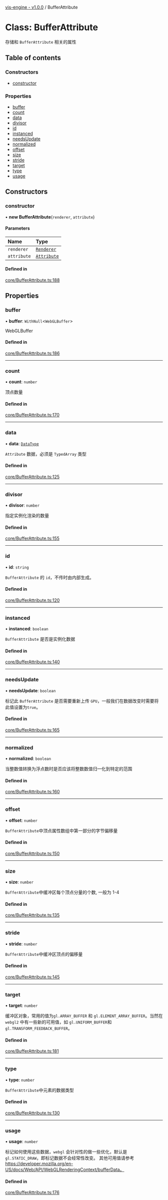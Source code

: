 [vis-engine - v1.0.0](../index.md) / BufferAttribute

# Class: BufferAttribute

存储和 `BufferAttribute` 相关的属性

## Table of contents

### Constructors

- [constructor](BufferAttribute.md#constructor)

### Properties

- [buffer](BufferAttribute.md#buffer)
- [count](BufferAttribute.md#count)
- [data](BufferAttribute.md#data)
- [divisor](BufferAttribute.md#divisor)
- [id](BufferAttribute.md#id)
- [instanced](BufferAttribute.md#instanced)
- [needsUpdate](BufferAttribute.md#needsupdate)
- [normalized](BufferAttribute.md#normalized)
- [offset](BufferAttribute.md#offset)
- [size](BufferAttribute.md#size)
- [stride](BufferAttribute.md#stride)
- [target](BufferAttribute.md#target)
- [type](BufferAttribute.md#type)
- [usage](BufferAttribute.md#usage)

## Constructors

### constructor

• **new BufferAttribute**(`renderer`, `attribute`)

#### Parameters

| Name | Type |
| :------ | :------ |
| `renderer` | [`Renderer`](Renderer.md) |
| `attribute` | [`Attribute`](../interfaces/Attribute.md) |

#### Defined in

[core/BufferAttribute.ts:188](https://github.com/sakitam-gis/vis-engine/blob/master/src/core/BufferAttribute.ts?at&#x3D;444ba1d#line&#x3D;188)

## Properties

### buffer

• **buffer**: `WithNull`<`WebGLBuffer`\>

WebGLBuffer

#### Defined in

[core/BufferAttribute.ts:186](https://github.com/sakitam-gis/vis-engine/blob/master/src/core/BufferAttribute.ts?at&#x3D;444ba1d#line&#x3D;186)

___

### count

• **count**: `number`

顶点数量

#### Defined in

[core/BufferAttribute.ts:170](https://github.com/sakitam-gis/vis-engine/blob/master/src/core/BufferAttribute.ts?at&#x3D;444ba1d#line&#x3D;170)

___

### data

• **data**: [`DataType`](../index.md#datatype)

`Attribute` 数据，必须是 `TypedArray` 类型

#### Defined in

[core/BufferAttribute.ts:125](https://github.com/sakitam-gis/vis-engine/blob/master/src/core/BufferAttribute.ts?at&#x3D;444ba1d#line&#x3D;125)

___

### divisor

• **divisor**: `number`

指定实例化渲染的数量

#### Defined in

[core/BufferAttribute.ts:155](https://github.com/sakitam-gis/vis-engine/blob/master/src/core/BufferAttribute.ts?at&#x3D;444ba1d#line&#x3D;155)

___

### id

• **id**: `string`

`BufferAttribute` 的 `id`，不传时由内部生成。

#### Defined in

[core/BufferAttribute.ts:120](https://github.com/sakitam-gis/vis-engine/blob/master/src/core/BufferAttribute.ts?at&#x3D;444ba1d#line&#x3D;120)

___

### instanced

• **instanced**: `boolean`

`BufferAttribute` 是否是实例化数据

#### Defined in

[core/BufferAttribute.ts:140](https://github.com/sakitam-gis/vis-engine/blob/master/src/core/BufferAttribute.ts?at&#x3D;444ba1d#line&#x3D;140)

___

### needsUpdate

• **needsUpdate**: `boolean`

标记此 `BufferAttribute` 是否需要重新上传 `GPU`，一般我们在数据改变时需要将此值设置为`true`。

#### Defined in

[core/BufferAttribute.ts:165](https://github.com/sakitam-gis/vis-engine/blob/master/src/core/BufferAttribute.ts?at&#x3D;444ba1d#line&#x3D;165)

___

### normalized

• **normalized**: `boolean`

当整数值转换为浮点数时是否应该将整数数值归一化到特定的范围

#### Defined in

[core/BufferAttribute.ts:160](https://github.com/sakitam-gis/vis-engine/blob/master/src/core/BufferAttribute.ts?at&#x3D;444ba1d#line&#x3D;160)

___

### offset

• **offset**: `number`

`BufferAttribute`中顶点属性数组中第一部分的字节偏移量

#### Defined in

[core/BufferAttribute.ts:150](https://github.com/sakitam-gis/vis-engine/blob/master/src/core/BufferAttribute.ts?at&#x3D;444ba1d#line&#x3D;150)

___

### size

• **size**: `number`

`BufferAttribute`中缓冲区每个顶点分量的个数, 一般为 1-4

#### Defined in

[core/BufferAttribute.ts:135](https://github.com/sakitam-gis/vis-engine/blob/master/src/core/BufferAttribute.ts?at&#x3D;444ba1d#line&#x3D;135)

___

### stride

• **stride**: `number`

`BufferAttribute`中缓冲区顶点的偏移量

#### Defined in

[core/BufferAttribute.ts:145](https://github.com/sakitam-gis/vis-engine/blob/master/src/core/BufferAttribute.ts?at&#x3D;444ba1d#line&#x3D;145)

___

### target

• **target**: `number`

缓冲区对象，常用的值为`gl.ARRAY_BUFFER` 和 `gl.ELEMENT_ARRAY_BUFFER`。当然在`webgl2` 中有一些新的可用值，如 `gl.UNIFORM_BUFFER`和 `gl.TRANSFORM_FEEDBACK_BUFFER`。

#### Defined in

[core/BufferAttribute.ts:181](https://github.com/sakitam-gis/vis-engine/blob/master/src/core/BufferAttribute.ts?at&#x3D;444ba1d#line&#x3D;181)

___

### type

• **type**: `number`

`BufferAttribute`中元素的数据类型

#### Defined in

[core/BufferAttribute.ts:130](https://github.com/sakitam-gis/vis-engine/blob/master/src/core/BufferAttribute.ts?at&#x3D;444ba1d#line&#x3D;130)

___

### usage

• **usage**: `number`

标记如何使用这些数据，`webgl` 会针对性的做一些优化，默认是 `gl.STATIC_DRAW`，即标记数据不会经常性改变。
其他可用值请参考 https://developer.mozilla.org/en-US/docs/Web/API/WebGLRenderingContext/bufferData。

#### Defined in

[core/BufferAttribute.ts:176](https://github.com/sakitam-gis/vis-engine/blob/master/src/core/BufferAttribute.ts?at&#x3D;444ba1d#line&#x3D;176)
